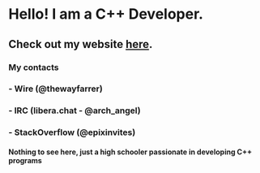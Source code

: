 # Hello! I am a C++ Developer.

## Check out my website [here](https://epixinvites.github.io).

### My contacts
### - Wire (@thewayfarrer)
### - IRC (libera.chat - @arch_angel)
### - StackOverflow (@epixinvites)

#### Nothing to see here, just a high schooler passionate in developing C++ programs
